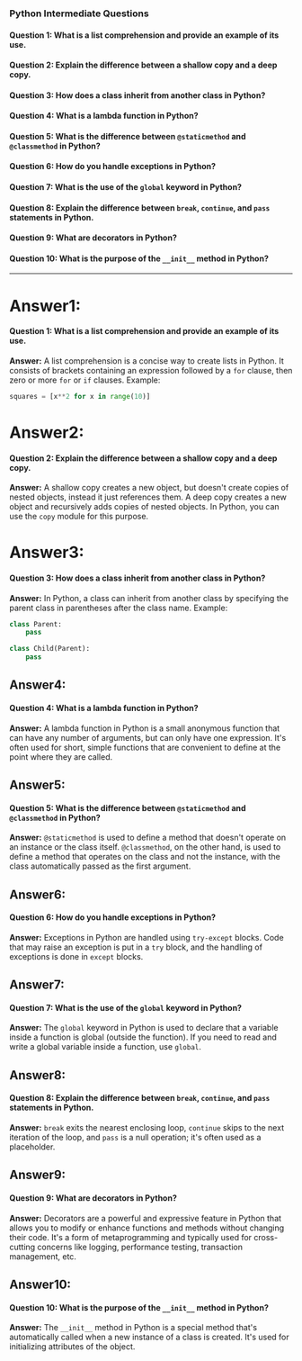 
### Python Intermediate Questions

#### Question 1: What is a list comprehension and provide an example of its use.

#### Question 2: Explain the difference between a shallow copy and a deep copy.

#### Question 3: How does a class inherit from another class in Python?

#### Question 4: What is a lambda function in Python?

#### Question 5: What is the difference between `@staticmethod` and `@classmethod` in Python?

#### Question 6: How do you handle exceptions in Python?

#### Question 7: What is the use of the `global` keyword in Python?

#### Question 8: Explain the difference between `break`, `continue`, and `pass` statements in Python.

#### Question 9: What are decorators in Python?

#### Question 10: What is the purpose of the `__init__` method in Python?

---
# Answer1: 
#### Question 1: What is a list comprehension and provide an example of its use.
**Answer:** A list comprehension is a concise way to create lists in Python. It consists of brackets containing an expression followed by a `for` clause, then zero or more `for` or `if` clauses. Example:
```python
squares = [x**2 for x in range(10)]
```

# Answer2:
#### Question 2: Explain the difference between a shallow copy and a deep copy.
**Answer:** A shallow copy creates a new object, but doesn't create copies of nested objects, instead it just references them. A deep copy creates a new object and recursively adds copies of nested objects. In Python, you can use the `copy` module for this purpose.

# Answer3:
#### Question 3: How does a class inherit from another class in Python?
**Answer:** In Python, a class can inherit from another class by specifying the parent class in parentheses after the class name. Example:
```python
class Parent:
    pass

class Child(Parent):
    pass
```

## Answer4:
#### Question 4: What is a lambda function in Python?
**Answer:** A lambda function in Python is a small anonymous function that can have any number of arguments, but can only have one expression. It's often used for short, simple functions that are convenient to define at the point where they are called.

## Answer5:
#### Question 5: What is the difference between `@staticmethod` and `@classmethod` in Python?
**Answer:** `@staticmethod` is used to define a method that doesn't operate on an instance or the class itself. `@classmethod`, on the other hand, is used to define a method that operates on the class and not the instance, with the class automatically passed as the first argument.

## Answer6:
#### Question 6: How do you handle exceptions in Python?
**Answer:** Exceptions in Python are handled using `try-except` blocks. Code that may raise an exception is put in a `try` block, and the handling of exceptions is done in `except` blocks.
## Answer7:
#### Question 7: What is the use of the `global` keyword in Python?
**Answer:** The `global` keyword in Python is used to declare that a variable inside a function is global (outside the function). If you need to read and write a global variable inside a function, use `global`.
## Answer8:
#### Question 8: Explain the difference between `break`, `continue`, and `pass` statements in Python.
**Answer:** `break` exits the nearest enclosing loop, `continue` skips to the next iteration of the loop, and `pass` is a null operation; it's often used as a placeholder.
## Answer9:
#### Question 9: What are decorators in Python?
**Answer:** Decorators are a powerful and expressive feature in Python that allows you to modify or enhance functions and methods without changing their code. It's a form of metaprogramming and typically used for cross-cutting concerns like logging, performance testing, transaction management, etc.
## Answer10:
#### Question 10: What is the purpose of the `__init__` method in Python?
**Answer:** The `__init__` method in Python is a special method that's automatically called when a new instance of a class is created. It's used for initializing attributes of the object.
